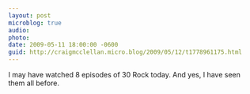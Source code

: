 ```yaml
---
layout: post
microblog: true
audio: 
photo: 
date: 2009-05-11 18:00:00 -0600
guid: http://craigmcclellan.micro.blog/2009/05/12/t1778961175.html
---
```

I may have watched 8 episodes of 30 Rock today. And yes, I have seen them all before.
